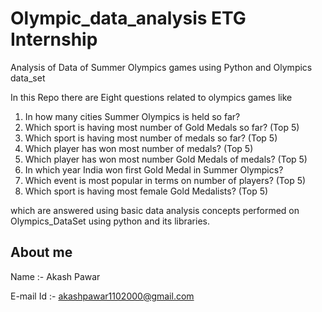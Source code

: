 # Olympic_data_analysis ETG Internship
Analysis of Data of Summer Olympics games using Python and Olympics data_set

In this Repo there are Eight questions related to olympics games like

1. In how many cities Summer Olympics is held so far?
2. Which sport is having most number of Gold Medals so far? (Top 5)
3. Which sport is having most number of medals so far? (Top 5)
4. Which player has won most number of medals? (Top 5)
5. Which player has won most number Gold Medals of medals? (Top 5)
6. In which year India won first Gold Medal in Summer Olympics?
7. Which event is most popular in terms on number of players? (Top 5)
8. Which sport is having most female Gold Medalists? (Top 5)

which are answered using basic data analysis concepts performed on Olympics_DataSet using python and its libraries.

## About me
Name :- Akash Pawar

E-mail Id :- akashpawar1102000@gmail.com

